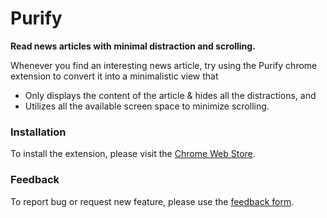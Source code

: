 Purify
======

**Read news articles with minimal distraction and scrolling.**

Whenever you find an interesting news article, try using the Purify chrome extension to convert it into a minimalistic view that 
- Only displays the content of the article & hides all the distractions, and
-	Utilizes all the available screen space to minimize scrolling.


### Installation

To install the extension, please visit the [Chrome Web Store](https://chrome.google.com/webstore/detail/purify/kjiappjpfpaekdfeioanaphpihpojemc).

### Feedback

To report bug or request new feature, please use the [feedback form](https://docs.google.com/spreadsheet/viewform?formkey=dEpvV0ZSZV9JSlJmcjRyV1M5V1RLSGc6MQ#gid=0).
